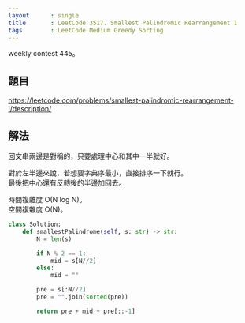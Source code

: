 ```yaml
---
layout      : single
title       : LeetCode 3517. Smallest Palindromic Rearrangement I
tags        : LeetCode Medium Greedy Sorting
---
```

weekly contest 445。

## 題目

<https://leetcode.com/problems/smallest-palindromic-rearrangement-i/description/>

## 解法

回文串兩邊是對稱的，只要處理中心和其中一半就好。  

對於左半邊來說，若想要字典序最小，直接排序一下就行。  
最後把中心還有反轉後的半邊加回去。  

時間複雜度 O(N log N)。  
空間複雜度 O(N)。  

```python
class Solution:
    def smallestPalindrome(self, s: str) -> str:
        N = len(s)

        if N % 2 == 1:
            mid = s[N//2]
        else:
            mid = ""

        pre = s[:N//2]
        pre = "".join(sorted(pre))

        return pre + mid + pre[::-1]
```
